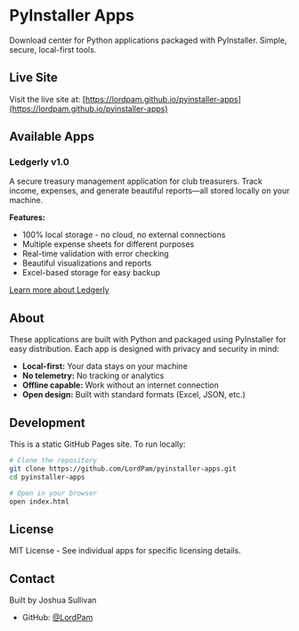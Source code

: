 # PyInstaller Apps

Download center for Python applications packaged with PyInstaller. Simple, secure, local-first tools.

## Live Site

Visit the live site at: [https://lordpam.github.io/pyinstaller-apps](https://lordpam.github.io/pyinstaller-apps)

## Available Apps

### Ledgerly v1.0

A secure treasury management application for club treasurers. Track income, expenses, and generate beautiful reports—all stored locally on your machine.

**Features:**
- 100% local storage - no cloud, no external connections
- Multiple expense sheets for different purposes
- Real-time validation with error checking
- Beautiful visualizations and reports
- Excel-based storage for easy backup

[Learn more about Ledgerly](https://lordpam.github.io/pyinstaller-apps/ledgerly)

## About

These applications are built with Python and packaged using PyInstaller for easy distribution. Each app is designed with privacy and security in mind:

- **Local-first:** Your data stays on your machine
- **No telemetry:** No tracking or analytics
- **Offline capable:** Work without an internet connection
- **Open design:** Built with standard formats (Excel, JSON, etc.)

## Development

This is a static GitHub Pages site. To run locally:

```bash
# Clone the repository
git clone https://github.com/LordPam/pyinstaller-apps.git
cd pyinstaller-apps

# Open in your browser
open index.html
```

## License

MIT License - See individual apps for specific licensing details.

## Contact

Built by Joshua Sullivan
- GitHub: [@LordPam](https://github.com/LordPam)
